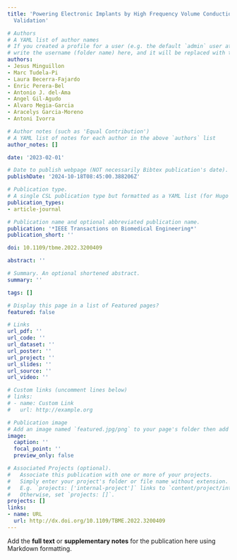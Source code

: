 ```yaml
---
title: 'Powering Electronic Implants by High Frequency Volume Conduction: In Human
  Validation'

# Authors
# A YAML list of author names
# If you created a profile for a user (e.g. the default `admin` user at `content/authors/admin/`), 
# write the username (folder name) here, and it will be replaced with their full name and linked to their profile.
authors:
- Jesus Minguillon
- Marc Tudela-Pi
- Laura Becerra-Fajardo
- Enric Perera-Bel
- Antonio J. del-Ama
- Angel Gil-Agudo
- Alvaro Megia-Garcia
- Aracelys Garcia-Moreno
- Antoni Ivorra

# Author notes (such as 'Equal Contribution')
# A YAML list of notes for each author in the above `authors` list
author_notes: []

date: '2023-02-01'

# Date to publish webpage (NOT necessarily Bibtex publication's date).
publishDate: '2024-10-18T08:45:00.388206Z'

# Publication type.
# A single CSL publication type but formatted as a YAML list (for Hugo requirements).
publication_types:
- article-journal

# Publication name and optional abbreviated publication name.
publication: '*IEEE Transactions on Biomedical Engineering*'
publication_short: ''

doi: 10.1109/tbme.2022.3200409

abstract: ''

# Summary. An optional shortened abstract.
summary: ''

tags: []

# Display this page in a list of Featured pages?
featured: false

# Links
url_pdf: ''
url_code: ''
url_dataset: ''
url_poster: ''
url_project: ''
url_slides: ''
url_source: ''
url_video: ''

# Custom links (uncomment lines below)
# links:
# - name: Custom Link
#   url: http://example.org

# Publication image
# Add an image named `featured.jpg/png` to your page's folder then add a caption below.
image:
  caption: ''
  focal_point: ''
  preview_only: false

# Associated Projects (optional).
#   Associate this publication with one or more of your projects.
#   Simply enter your project's folder or file name without extension.
#   E.g. `projects: ['internal-project']` links to `content/project/internal-project/index.md`.
#   Otherwise, set `projects: []`.
projects: []
links:
- name: URL
  url: http://dx.doi.org/10.1109/TBME.2022.3200409
---
```


Add the **full text** or **supplementary notes** for the publication here using Markdown formatting.
